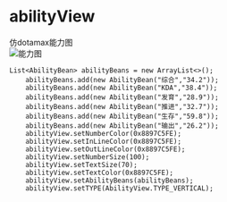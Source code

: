 # abilityView
仿dotamax能力图  
![能力图](https://github.com/z423821123/Image/blob/master/ability.png)


    List<AbilityBean> abilityBeans = new ArrayList<>();
        abilityBeans.add(new AbilityBean("综合","34.2"));
        abilityBeans.add(new AbilityBean("KDA","38.4"));
        abilityBeans.add(new AbilityBean("发育","28.9"));
        abilityBeans.add(new AbilityBean("推进","32.7"));
        abilityBeans.add(new AbilityBean("生存","59.8"));
        abilityBeans.add(new AbilityBean("输出","26.2"));
        abilityView.setNumberColor(0x8897C5FE);
        abilityView.setInLineColor(0x8897C5FE);
        abilityView.setOutLineColor(0x8897C5FE);
        abilityView.setNumberSize(100);
        abilityView.setTextSize(70);
        abilityView.setTextColor(0x8897C5FE);
        abilityView.setAbilityBeans(abilityBeans);
        abilityView.setTYPE(AbilityView.TYPE_VERTICAL);
